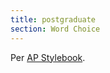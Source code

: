 ```yaml
---
title: postgraduate
section: Word Choice
---
```

Per [AP Stylebook](https://www.apstylebook.com/ap_stylebook/post).